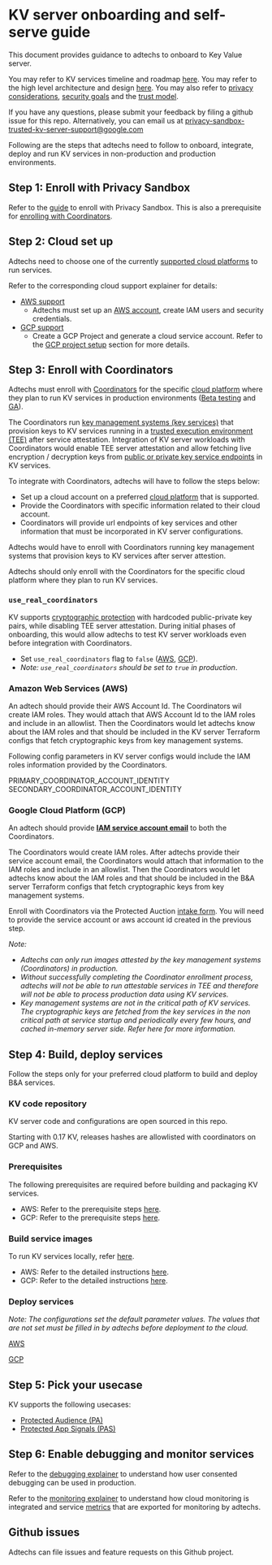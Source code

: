 # KV server onboarding and self-serve guide

This document provides guidance to adtechs to onboard to Key Value server.

You may refer to KV services timeline and roadmap [here][1]. You may refer to the high level
architecture and design [here][2]. You may also refer to [privacy considerations][8], [security
goals][9] and the [trust model][3].

If you have any questions, please submit your feedback by filing a github issue for this repo.
Alternatively, you can email us at <privacy-sandbox-trusted-kv-server-support@google.com>

Following are the steps that adtechs need to follow to onboard, integrate, deploy and run KV
services in non-production and production environments.

## Step 1: Enroll with Privacy Sandbox

Refer to the [guide][13] to enroll with Privacy Sandbox. This is also a prerequisite for [enrolling
with Coordinators][14].

## Step 2: Cloud set up

Adtechs need to choose one of the currently [supported cloud platforms][27] to run services.

Refer to the corresponding cloud support explainer for details:

-   [AWS support][4]
    -   Adtechs must set up an [AWS account][34], create IAM users and security credentials.
-   [GCP support][5]
    -   Create a GCP Project and generate a cloud service account. Refer to the [GCP project
        setup][6] section for more details.

## Step 3: Enroll with Coordinators

Adtechs must enroll with [Coordinators][37] for the specific [cloud platform][27] where they plan to
run KV services in production environments ([Beta testing][7] and [GA][10]).

The Coordinators run [key management systems (key services)][43] that provision keys to KV services
running in a [trusted execution environment (TEE)][44] after service attestation. Integration of KV
server workloads with Coordinators would enable TEE server attestation and allow fetching live
encryption / decryption keys from [public or private key service endpoints][43] in KV services.

To integrate with Coordinators, adtechs will have to follow the steps below:

-   Set up a cloud account on a preferred [cloud platform][27] that is supported.
-   Provide the Coordinators with specific information related to their cloud account.
-   Coordinators will provide url endpoints of key services and other information that must be
    incorporated in KV server configurations.

Adtechs would have to enroll with Coordinators running key management systems that provision keys to
KV services after server attestion.

Adtechs should only enroll with the Coordinators for the specific cloud platform where they plan to
run KV services.

### `use_real_coordinators`

KV supports [cryptographic protection][45] with hardcoded public-private key pairs, while disabling
TEE server attestation. During initial phases of onboarding, this would allow adtechs to test KV
server workloads even before integration with Coordinators.

-   Set `use_real_coordinators` flag to `false` ([AWS][12], [GCP][11]).
-   _Note: `use_real_coordinators` should be set to `true` in production_.

### Amazon Web Services (AWS)

An adtech should provide their AWS Account Id. The Coordinators wil create IAM roles. They would
attach that AWS Account Id to the IAM roles and include in an allowlist. Then the Coordinators would
let adtechs know about the IAM roles and that should be included in the KV server Terraform configs
that fetch cryptographic keys from key management systems.

Following config parameters in KV server configs would include the IAM roles information provided by
the Coordinators.

PRIMARY_COORDINATOR_ACCOUNT_IDENTITY SECONDARY_COORDINATOR_ACCOUNT_IDENTITY

### Google Cloud Platform (GCP)

An adtech should provide [**IAM service account email**][107] to both the Coordinators.

The Coordinators would create IAM roles. After adtechs provide their service account email, the
Coordinators would attach that information to the IAM roles and include in an allowlist. Then the
Coordinators would let adtechs know about the IAM roles and that should be included in the B&A
server Terraform configs that fetch cryptographic keys from key management systems.

Enroll with Coordinators via the Protected Auction [intake form][51]. You will need to provide the
service account or aws account id created in the previous step.

_Note:_

-   _Adtechs can only run images attested by the key management systems_ _(Coordinators) in
    production._
-   _Without successfully completing the Coordinator enrollment process, adtechs_ _will not be able
    to run attestable services in TEE and therefore will not be_ _able to process production data
    using KV services._
-   _Key management systems are not in the critical path of KV services. The_ _cryptographic keys
    are fetched from the key services in the non critical_ _path at service startup and periodically
    every few hours, and cached in-memory_ _server side. Refer here for more information._

## Step 4: Build, deploy services

Follow the steps only for your preferred cloud platform to build and deploy B&A services.

### KV code repository

KV server code and configurations are open sourced in this repo.

Starting with 0.17 KV, releases hashes are allowlisted with coordinators on GCP and AWS.

### Prerequisites

The following prerequisites are required before building and packaging KV services.

-   AWS: Refer to the prerequisite steps [here][15].
-   GCP: Refer to the prerequisite steps [here][16].

### Build service images

To run KV services locally, refer [here][17].

-   AWS: Refer to the detailed instructions [here][18].
-   GCP: Refer to the detailed instructions [here][19].

### Deploy services

_Note: The configurations set the default parameter values. The values that are_ _not set must be
filled in by adtechs before deployment to the cloud._

[AWS][28]

[GCP][29]

## Step 5: Pick your usecase

KV supports the following usecases:

-   [Protected Audience (PA)][20]
-   [Protected App Signals (PAS)][21]

## Step 6: Enable debugging and monitor services

Refer to the [debugging explainer][80] to understand how user consented debugging can be used in
production.

Refer to the [monitoring explainer][81] to understand how cloud monitoring is integrated and service
[metrics][82] that are exported for monitoring by adtechs.

## Github issues

Adtechs can file issues and feature requests on this Github project.

[1]:
    https://github.com/privacysandbox/protected-auction-key-value-service/tree/main?tab=readme-ov-file#timeline-and-roadmap
[2]: /docs/APIs.md
[3]:
    https://github.com/privacysandbox/protected-auction-services-docs/blob/main/key_value_service_trust_model.md
[4]: /docs/deployment/deploying_on_aws.md
[5]: /docs/deployment/deploying_on_gcp.md
[6]:
    https://github.com/privacysandbox/protected-auction-key-value-service/blob/main/docs/deployment/deploying_on_gcp.md#set-up-your-gcp-project
[7]:
    https://github.com/privacysandbox/protected-auction-key-value-service/tree/main?tab=readme-ov-file#june-2024-beta-release
[8]:
    https://github.com/privacysandbox/fledge-docs/blob/main/trusted_services_overview.md#privacy-considerations
[9]:
    https://github.com/privacysandbox/fledge-docs/blob/main/trusted_services_overview.md#security-goals
[10]:
    https://github.com/privacysandbox/protected-auction-key-value-service/tree/main?tab=readme-ov-file#h2-2024-android-pa-ga-pas-ga
[11]:
    https://github.com/privacysandbox/protected-auction-key-value-service/blob/9a60180f9d6f52a4ca805e5463ecc9e5e80e88f9/production/terraform/gcp/environments/kv_server_variables.tf#L193
[12]:
    https://github.com/privacysandbox/protected-auction-key-value-service/blob/9a60180f9d6f52a4ca805e5463ecc9e5e80e88f9/production/terraform/aws/environments/kv_server_variables.tf#L216
[13]: https://privacysandbox.google.com/private-advertising/enrollment
[14]: #step-3-enroll-with-coordinators
[15]: /docs/deployment/deploying_on_aws.md#set-up-your-aws-account
[16]: /docs/deployment/deploying_on_gcp.md#set-up-your-gcp-project
[17]: /docs/deployment/deploying_locally.md
[18]: /docs/deployment/deploying_on_aws.md#build-the-keyvalue-server-artifacts
[19]: /docs/deployment/deploying_on_gcp.md#build-the-keyvalue-server-artifacts
[20]: /docs/protected_audience/integrating_with_fledge.md
[21]: /docs/protected_app_signals/ad_retrieval_overview.md
[27]:
    https://github.com/privacysandbox/fledge-docs/blob/main/bidding_auction_services_api.md#supported-public-cloud-platforms
[28]:
    https://github.com/privacysandbox/protected-auction-key-value-service/blob/release-0.16/docs/deployment/deploying_on_aws.md
[29]:
    https://github.com/privacysandbox/protected-auction-key-value-service/blob/release-0.16/docs/deployment/deploying_on_gcp.md#deployment
[34]:
    https://docs.aws.amazon.com/signin/latest/userguide/introduction-to-iam-user-sign-in-tutorial.html
[37]:
    https://github.com/privacysandbox/fledge-docs/blob/main/trusted_services_overview.md#deployment-by-coordinators
[43]:
    https://github.com/privacysandbox/fledge-docs/blob/main/trusted_services_overview.md#key-management-systems
[44]:
    https://github.com/privacysandbox/fledge-docs/blob/main/trusted_services_overview.md#trusted-execution-environment
[45]:
    https://github.com/privacysandbox/fledge-docs/blob/main/bidding_auction_services_api.md#client--server-and-server--server-communication
[51]:
    https://docs.google.com/forms/d/e/1FAIpQLSduotEEI9h_Y8uEvSGdFoL-SqHAD--NVNaX1X1UTBeCeEM-Og/viewform
[80]:
    https://github.com/privacysandbox/fledge-docs/blob/main/debugging_protected_audience_api_services.md
[81]:
    https://github.com/privacysandbox/fledge-docs/blob/main/monitoring_protected_audience_api_services.md
[82]:
    https://github.com/privacysandbox/fledge-docs/blob/main/monitoring_protected_audience_api_services.md#proposed-metrics
[107]:
    https://github.com/privacysandbox/bidding-auction-servers/blob/main/production/deploy/aws/terraform/environment/demo/README.md#using-the-demo-configuration
